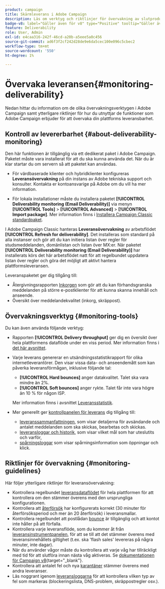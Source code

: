 ```yaml
---
product: campaign
title: Skärmleverans i Adobe Campaign
description: Läs om verktyg och riktlinjer för övervakning av slutprodukter i Adobe Campaign
badge-v8: label="Gäller även för v8" type="Positive" tooltip="Gäller även Campaign v8"
feature: Deliverability
role: User, Admin
exl-id: e4caa316-242f-46cd-a20b-a5eee5a0c456
source-git-commit: ad6f3f2cf242d28de9e6da5cec100e096c5cbec2
workflow-type: tm+mt
source-wordcount: '550'
ht-degree: 1%

---
```


# Övervaka leveransen{#monitoring-deliverability}

Nedan hittar du information om de olika övervakningsverktygen i Adobe Campaign samt ytterligare riktlinjer för hur du utnyttjar de funktioner som Adobe Campaign erbjuder för att övervaka din plattforms leveransbarhet.

## Kontroll av levererbarhet {#about-deliverability-monitoring}

Den här funktionen är tillgänglig via ett dedikerat paket i Adobe Campaign. Paketet måste vara installerat för att du ska kunna använda det. När du är klar startar du om servern så att paketet kan användas.
* För värdbaserade klienter och hybridklienter konfigureras **Leveransövervakning** på din instans av Adobe tekniska support och konsulter. Kontakta er kontoansvarige på Adobe om du vill ha mer information.

* För lokala installationer måste du installera paketet **[!UICONTROL Deliverability monitoring (Email Deliverability)]** via menyn **[!UICONTROL Tools]** > **[!UICONTROL Advanced]** > **[!UICONTROL Import package]**. Mer information finns i [Installera Campaign Classic standardpaket](../../installation/using/installing-campaign-standard-packages.md).

I Adobe Campaign Classic hanteras **Leveransövervakning** av arbetsflödet **[!UICONTROL Refresh for deliverability]**. Det installeras som standard på alla instanser och gör att du kan initiera listan över regler för studsmeddelanden, domänlistan och listan över MX:er. När paketet **[!UICONTROL Deliverability monitoring (Email Deliverability)]** har installerats körs det här arbetsflödet natt för att regelbundet uppdatera listan över regler och göra det möjligt att aktivt hantera plattformsleveransen.

Leveranspaketet ger dig tillgång till:

* Återgivningsrapporten [Inkorgen](inbox-rendering.md) som gör att du kan förhandsgranska meddelanden på större e-postklienter för att kunna skanna innehåll och anseende.
* Översikt över meddelandekvalitet (inkorg, skräppost).

## Övervakningsverktyg {#monitoring-tools}

Du kan även använda följande verktyg:

* Rapporten **[!UICONTROL Delivery throughput]** ger dig en översikt över hela plattformens dataflöde under en viss period. Mer information finns i [det här avsnittet](../../reporting/using/global-reports.md#delivery-throughput).
* Varje leverans genererar en utsändningsstatistikrapport för olika internetleverantörer. Den visar vissa data- och anseendemått som kan påverka leveransförmågan, inklusive följande tal:
   * **[!UICONTROL Hard bounces]** anger datakvalitet. Talet ska vara mindre än 2%.
   * **[!UICONTROL Soft bounces]** anger rykte. Talet får inte vara högre än 10 % för någon ISP.

  Mer information finns i avsnittet [Leveransstatistik](../../reporting/using/global-reports.md#delivery-statistics).
* Mer generellt ger [kontrollpanelen för leverans](about-delivery-monitoring.md) dig tillgång till:
   * [leveranssammanfattningen](delivery-dashboard.md#delivery-summary), som visar detaljerna för avsändande och antalet meddelanden som ska skickas, bearbetas och skickas.
   * [leveransloggar och historik](delivery-dashboard.md#delivery-logs-and-history), som visar vilket mål som har uteslutits och varför,
   * [spårningsloggar](delivery-dashboard.md#tracking-logs) som visar spårningsinformation som öppningar och klick.

## Riktlinjer för övervakning {#monitoring-guidelines}

Här följer ytterligare riktlinjer för leveransövervakning:

* Kontrollera regelbundet [leveransdataflödet](../../reporting/using/global-reports.md#delivery-throughput) för hela plattformen för att kontrollera om den stämmer överens med den ursprungliga konfigurationen.
* Kontrollera att [återförsök](understanding-delivery-failures.md#retries-after-a-delivery-temporary-failure) har konfigurerats korrekt (30 minuter för återförsöksperiod och mer än 20 återförsök) i leveransmallar.
* Kontrollera regelbundet att postlådan [bounce](understanding-delivery-failures.md#bounce-mail-management) är tillgänglig och att kontot inte håller på att förfalla.
* Kontrollera varje leveransflöde, som du kommer åt från [leveransinstrumentpanelen](delivery-dashboard.md), för att se till att det stämmer överens med leveransinnehållets giltighet (t.ex. ska &#39;flash sales&#39; levereras på några minuter, inte dagar).
* När du använder vågor måste du kontrollera att varje våg har tillräckligt med tid för att slutföra innan nästa våg aktiveras. Se [dokumentationen för Campaign v8](https://experienceleague.adobe.com/docs/campaign/campaign-v8/send/validate/configure-and-send.html?lang=sv-SE#sending-using-multiple-waves){target="_blank"}.
* Kontrollera att antalet fel och nya [karantäner](understanding-quarantine-management.md) stämmer överens med andra leveranser.
* Läs noggrant igenom [leveransloggarna](delivery-dashboard.md#delivery-logs-and-history) för att kontrollera vilken typ av fel som markeras (blockeringslista, DNS-problem, skräppostregler osv.).
